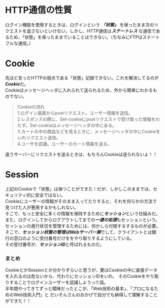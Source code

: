 # HTTP通信の性質  

ログイン機能を使用するときは、ログインという ***「状態」*** を保ったまま次のリクエストを返さないといけない。しかし、HTTP通信は***ステートレス***
な通信であるため、「状態」を保ったままでいることはできない。（ちなみにFTPはステートフルな通信。）  

# Cookie  

先ほど言ったHTTPの弱点である「状態」記録できない。これを解決してるのが***Cookie***だ。  
Cookieはメッセージヘッダに入れられて送られるため、外から簡単にわかるものでない。  
>Cookieの流れ  
1.ログイン画面からpostリクエスト。ユーザー情報を送信。  
2.レスポンスの際に、Set-cookieにpostリクエストで受け取った情報をわたす。Set-cookieはメッセージヘッダの中にある。  
3.カートの中の商品などを見るときに、メッセージヘッダの中にCookieをいれリクエスト送信。  
>4.ユーザを認識。ユーザーのカート情報を送る。  

違うサーバーにリクエストを送るときは、もちろんCookieは送られないよ！！

# Session

上記のCookieで「状態」は保つことができた！だが、しかしこのままでは、セキュリティ的に安全ではない。  
Cookieにユーザーの情報がそのまま入ってたりすると、それを何らかの方法で見つけた人が悪用するかもしれない。  
そこで、もっと安全に多くの情報を保持するために***セッション***という仕組みだ。  
また、ログインしてからログアウトしてまでの***一連の処理***もセッションという。  
セッションの進行状況を管理するためには、何かしら付随するするものが必要。  
そこで、***セッション状態の管理はWebサーバー側***でして、クライアントとは銀行の窓口のように受付番号だけををやり取りするようにしている。  
その受付番号が、***セッションID***と呼ばれるものだ。

### まとめ  

CookieとかSessionとか分かりずらいと思うが、要はCookieの中に直接データを入れるのは危ないから、代わりにセッションIDをいれ、
そのCookieをやり取りすることでログインユーザーを認識しようって話。  
半年間やってきてずっと曖昧だったとこが、「Web技術の基本」、「プロになるためのWeb技術入門」と
だいそんさんのおかげで自分でも納得して理解することができた！！
